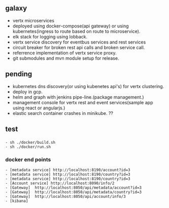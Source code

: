 ## galaxy
  - vertx microservices
  - deployed using docker-compose(api gateway) or using kubernetes(ingress to route based on route to microservice). 
  - elk stack for logging using lobback.
  - vertx service discovery for eventbus services and rest services
  - circuit breaker for broken rest api calls and broken service call. 
  - referrence implementation of vertx service proxy. 
  - git submodules and mvn module setup for release. 

## pending
  - kubernetes dns discovery(or using kubenetes api's) for vertx clustering. 
  - deploy in gcp. 
  - helm and graph with jenkins pipe-line.(package management.)
  - management console for vertx rest and event services(sample app using react or angularjs.)
  - elastic search container crashes in minikube. ?? 
  
  
## test

### 
    - sh ./docker/build.sh
    - sh ./docker/run.sh

### docker end points
    
    - [metadata service] http://localhost:8190/account?id=3
    - [metadata service] http://localhost:8190/country?id=3
    - [metadata service] http://localhost:8190/country?id=3  
    - [Account service] http://localhost:8090/info/2
    - [Gateway]  http://localhost:8050/api/metadata/account?id=3
    - [Gateway]  http://localhost:8050/api/metadata/country?id=3
    - [Gateway]  http://localhost:8050/api/account/info/3   
    - [kibana] 
